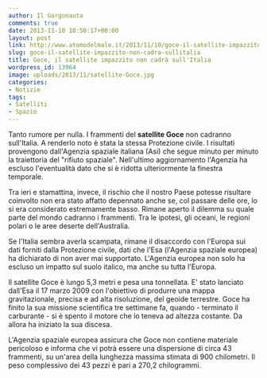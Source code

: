 ```yaml
---
author: Il Gorgonauta
comments: true
date: 2013-11-10 18:50:17+00:00
layout: post
link: http://www.atomodelmale.it/2013/11/10/goce-il-satellite-impazzito-non-cadra-sullitalia/
slug: goce-il-satellite-impazzito-non-cadra-sullitalia
title: Goce, il satellite impazzito non cadrà sull'Italia
wordpress_id: 13964
image: uploads/2013/11/satellite-Goce.jpg
categories:
- Notizie
tags:
- Satelliti
- Spazio
---
```


Tanto rumore per nulla. I frammenti del **satellite Goce** non cadranno sull'Italia. A renderlo noto è stata la stessa Protezione civile. I risultati provengono dall'Agenzia spaziale italiana (Asi) che segue minuto per minuto la traiettoria del "rifiuto spaziale". Nell'ultimo aggiornamento l'Agenzia ha escluso l'eventualità dato che si è ridotta ulteriormente la finestra temporale.

Tra ieri e stamattina, invece, il rischio che il nostro Paese potesse risultare coinvolto non era stato affatto depennato anche se, col passare delle ore, lo si era considerato estremamente basso. Rimane aperto il dilemma su quale parte del mondo cadranno i frammenti. Tra le ipotesi, gli oceani, le regioni polari o le aree deserte dell'Australia.

Se l'Italia sembra averla scampata, rimane il disaccordo con l'Europa sui dati forniti dalla Protezione civile, dati che l'Esa (l'Agenzia spaziale europea) ha dichiarato di non aver mai supportato. L'Agenzia europea non solo ha escluso un impatto sul suolo italico, ma anche su tutta l'Europa.

Il satellite Goce è lungo 5,3 metri e pesa una tonnellata. E' stato lanciato dall'Esa il 17 marzo 2009 con l'obiettivo di produrre una mappa gravitazionale, precisa e ad alta risoluzione, del geoide terrestre. Goce ha finito la sua missione scientifica tre settimane fa, quando - terminato il carburante - si è spento il motore che lo teneva ad altezza costante. Da allora ha iniziato la sua discesa.

L'Agenzia spaziale europea assicura che Goce non contiene materiale pericoloso e informa che vi potrà essere una dispersione di circa 43 frammenti, su un'area della lunghezza massima stimata di 900 chilometri. Il peso complessivo dei 43 pezzi è pari a 270,2 chilogrammi.
